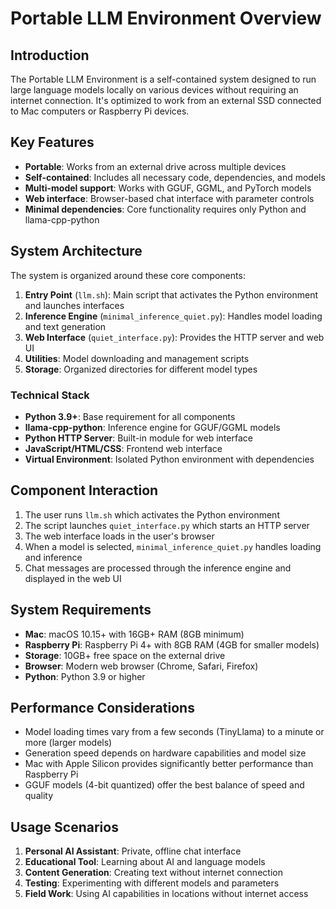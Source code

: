 # Portable LLM Environment Overview

## Introduction

The Portable LLM Environment is a self-contained system designed to run large language models locally on various devices without requiring an internet connection. It's optimized to work from an external SSD connected to Mac computers or Raspberry Pi devices.

## Key Features

- **Portable**: Works from an external drive across multiple devices
- **Self-contained**: Includes all necessary code, dependencies, and models
- **Multi-model support**: Works with GGUF, GGML, and PyTorch models
- **Web interface**: Browser-based chat interface with parameter controls
- **Minimal dependencies**: Core functionality requires only Python and llama-cpp-python

## System Architecture

The system is organized around these core components:

1. **Entry Point** (`llm.sh`): Main script that activates the Python environment and launches interfaces
2. **Inference Engine** (`minimal_inference_quiet.py`): Handles model loading and text generation
3. **Web Interface** (`quiet_interface.py`): Provides the HTTP server and web UI
4. **Utilities**: Model downloading and management scripts
5. **Storage**: Organized directories for different model types

### Technical Stack

- **Python 3.9+**: Base requirement for all components
- **llama-cpp-python**: Inference engine for GGUF/GGML models
- **Python HTTP Server**: Built-in module for web interface
- **JavaScript/HTML/CSS**: Frontend web interface
- **Virtual Environment**: Isolated Python environment with dependencies

## Component Interaction

1. The user runs `llm.sh` which activates the Python environment
2. The script launches `quiet_interface.py` which starts an HTTP server
3. The web interface loads in the user's browser
4. When a model is selected, `minimal_inference_quiet.py` handles loading and inference
5. Chat messages are processed through the inference engine and displayed in the web UI

## System Requirements

- **Mac**: macOS 10.15+ with 16GB+ RAM (8GB minimum)
- **Raspberry Pi**: Raspberry Pi 4+ with 8GB RAM (4GB for smaller models)
- **Storage**: 10GB+ free space on the external drive
- **Browser**: Modern web browser (Chrome, Safari, Firefox)
- **Python**: Python 3.9 or higher

## Performance Considerations

- Model loading times vary from a few seconds (TinyLlama) to a minute or more (larger models)
- Generation speed depends on hardware capabilities and model size
- Mac with Apple Silicon provides significantly better performance than Raspberry Pi
- GGUF models (4-bit quantized) offer the best balance of speed and quality

## Usage Scenarios

1. **Personal AI Assistant**: Private, offline chat interface
2. **Educational Tool**: Learning about AI and language models
3. **Content Generation**: Creating text without internet connection
4. **Testing**: Experimenting with different models and parameters
5. **Field Work**: Using AI capabilities in locations without internet access